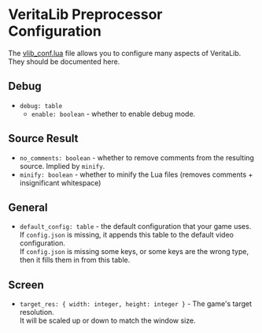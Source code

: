 # VeritaLib Preprocessor Configuration
The [vlib_conf.lua](/src/vlib_conf.lua) file allows you to configure many aspects of VeritaLib.  
They should be documented here.

## Debug
- `debug: table`
  - `enable: boolean` - whether to enable debug mode.

## Source Result
- `no_comments: boolean` - whether to remove comments from the resulting source. Implied by `minify`.
- `minify: boolean` - whether to minify the Lua files (removes comments + insignificant whitespace)

## General
- `default_config: table` - the default configuration that your game uses.  
  If `config.json` is missing, it appends this table to the default video configuration.  
  If `config.json` is missing some keys, or some keys are the wrong type, then it fills them in
  from this table.

## Screen
- `target_res: { width: integer, height: integer }` - The game's target resolution.  
  It will be scaled up or down to match the window size.
